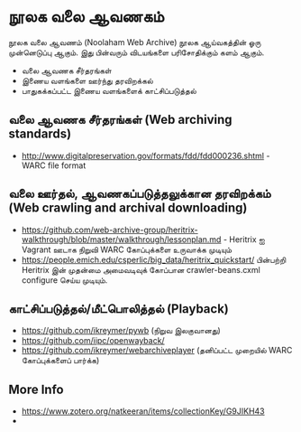# நூலக வலை ஆவணகம்

நூலக வலை ஆவணம் (Noolaham Web Archive) நூலக ஆய்வகத்தின் ஓரு முன்னெடுப்பு ஆகும்.  இது பின்வரும் விடயங்களை பரிசோதிக்கும் களம் ஆகும்.

* வலை ஆவணக சீர்தரங்கள்
* இணைய வளங்களை ஊர்ந்து தரவிறக்கல்
* பாதுகக்கப்பட்ட இணைய வளங்களைக் காட்சிப்படுத்தல்

## வலை ஆவணக சீர்தரங்கள் (Web archiving standards)
* http://www.digitalpreservation.gov/formats/fdd/fdd000236.shtml - WARC file format

## வலை ஊர்தல், ஆவணகப்படுத்தலுக்கான தரவிறக்கம் (Web crawling and archival downloading) 
* https://github.com/web-archive-group/heritrix-walkthrough/blob/master/walkthrough/lessonplan.md - Heritrix ஐ Vagrant ஊடாக  நிறுவி WARC கோப்புக்களை உருவாக்க முடியும்
* https://people.emich.edu/csperlic/big_data/heritrix_quickstart/  பின்பற்றி Heritrix இன் முதன்மை அமைவடிவுக் கோப்பான crawler-beans.cxml configure செய்ய முடியும்.

## காட்சிப்படுத்தல்/மீட்பொலித்தல் (Playback)
* https://github.com/ikreymer/pywb (நிறுவ இலகுவானது)
* https://github.com/iipc/openwayback/ 
* https://github.com/ikreymer/webarchiveplayer (தனிப்பட்ட முறையில் WARC கோப்புக்களைப் பார்க்க)


## More Info
* https://www.zotero.org/natkeeran/items/collectionKey/G9JIKH43
*
